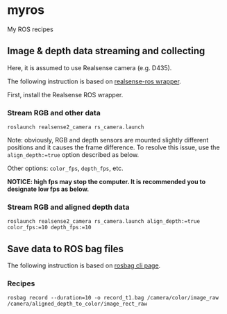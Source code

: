 # myros
My ROS recipes


## Image & depth data streaming and collecting

Here, it is assumed to use Realsense camera (e.g. D435).

The following instruction is based on 
[realsense-ros wrapper](https://github.com/IntelRealSense/realsense-ros).

First, install the Realsense ROS wrapper.


### Stream RGB and other data
```
roslaunch realsense2_camera rs_camera.launch
```

Note: obviously, RGB and depth sensors are mounted slightly different positions and it causes the frame difference.
To resolve this issue, use the `align_depth:=true` option described as below.

Other options: `color_fps`, `depth_fps`, etc.

**NOTICE: high fps may stop the computer. It is recommended you to designate low fps as below.**

### Stream RGB and aligned depth data
```
roslaunch realsense2_camera rs_camera.launch align_depth:=true color_fps:=10 depth_fps:=10
```


## Save data to ROS bag files
The following instruction is based on 
[rosbag cli page](http://wiki.ros.org/rosbag/Commandline).

### Recipes
```
rosbag record --duration=10 -o record_t1.bag /camera/color/image_raw /camera/aligned_depth_to_color/image_rect_raw
```
